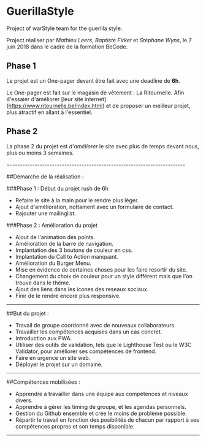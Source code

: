 # GuerillaStyle

Project of warStyle team for the guerilla style.

Project réaliser par *Mathieu Leers*, *Baptiste Firket* et *Stéphane Wyns*, le 7 juin 2018 dans le cadre de la formation BeCode.


## Phase 1

Le projet est un One-pager devant être fait avec une deadline de **6h**.

Le One-pager est fait sur le magasin de vêtement : La Ritournelle. Afin d'essaier d'améliorer [leur site internet] (https://www.ritournelle.be/index.html) et de proposer un meilleur projet, plus atractif en allant à l'essentiel.


## Phase 2

La phase 2 du projet est *d'améliorer* le site avec plus de temps devant nous, plus ou moins 3 semaines.


¬-----------------------------------------------------------------------


##Démarche de la réalisation :


###Phase 1 : Début du projet rush de 6h

* Refaire le site à la main pour le rendre plus léger.
* Ajout d'amélioration, nottament avec un formulaire de contact.
* Rajouter une mailinglist.


###Phase 2 : Amélioration du projet

* Ajout de l'animation des points.
* Amélioration de la barre de navigation.
* Implantation des 3 boutons de couleur en css.
* Implantation du Call to Action manquant.
* Amélioration du Burger Menu.
* Mise en évidence de certaines choses pour les faire resortir du site.
* Changement du choix de couleur pour un style différent mais que l'on trouve dans le thème.
* Ajout des liens dans les icones des reseaux sociaux.
* Finir de le rendre encore plus responsive.


-------------------------------------------------------------------------


##But du projet :

* Travail de groupe coordonné avec de nouveaux collaborateurs.
* Travailler les compétences acquises dans un cas concret.
* Introduction aux PWA.
* Utiliser des outils de validation, tels que le Lighthouse Test ou le W3C Validator, pour améliorer ses compétences de frontend.
* Faire en urgence un site web.
* Déployer le projet sur un domaine.


-----------------------------------------------------------------------


##Compétences mobilisées :

* Apprendre à travailler dans une équipe aux compétences et niveaux divers.
* Apprendre à gérer les timing de groupe, et les agendas personnels.
* Gestion du Github ensemble et crée le moins de problème possible.
* Répartir le travail en fonction des posibilités de chacun par rapport à ses compétences propres et son temps disponible.


-------------------------------------------------------------------------

